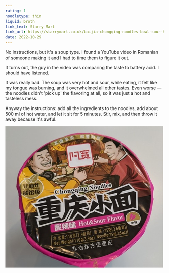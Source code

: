 ```yaml
---
rating: 1
noodletype: thin
liquid: broth
link_text: Starry Mart
link_url: https://starrymart.co.uk/baijia-chongqing-noodles-bowl-sour-hot.html
date: 2022-10-29
---
```


No instructions, but it's a soup type.  I found a YouTube video in Romanian of someone making it and I had to time them to figure it out.   

It turns out, the guy in the video was comparing the taste to battery acid. I should have listened.  

It was really bad.  The soup was very hot and sour, while eating, it felt like my tongue was burning, and it overwhelmed all other tastes.  Even worse — the noodles didn't 'pick up' the flavoring at all, so it was just a hot and tasteless mess.

Anyway the instructions: add all the ingredients to the noodles, add about 500 ml of hot water, and let it sit for 5 minutes. Stir, mix, and then throw it away because it's awful.  

![BaiJia A-Kuan Chong Qing Noodle Sour and Hot Flavour Bowl](images/003.jpg)